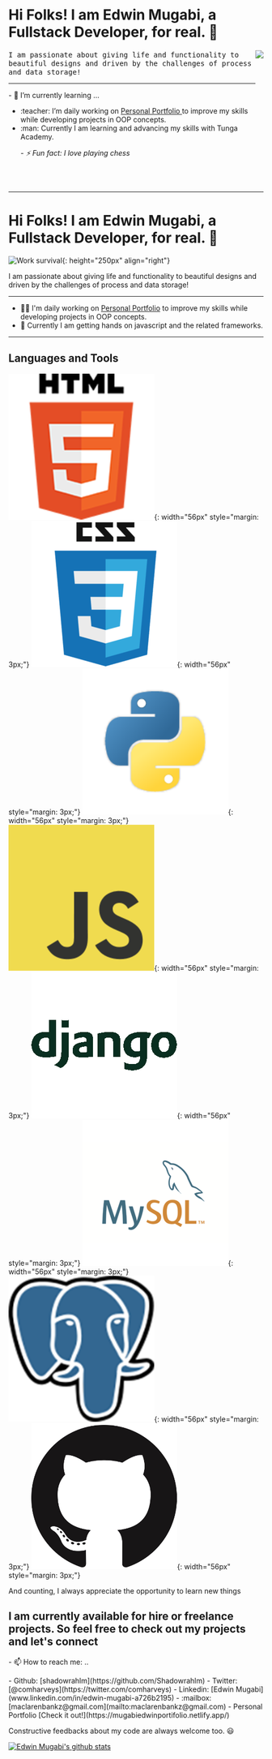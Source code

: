  
 # Hi Folks! I am Edwin Mugabi, a Fullstack Developer, for real. :robot:
 <img src="http://quoteapic.com/wp-content/uploads/2017/03/work-survaival.gif" height=250px align=right>
 
<samp>
I am passionate about giving life and functionality to beautiful designs and driven by the challenges of process and data storage!
</samp>

 <hr>
 <p>- 🌱 I’m currently learning ...</p>
 <ul>
<li> :teacher:  I’m daily working on <a href="https://mugabiedwinportifolio.netlify.app/"> Personal Portfolio </a> to improve my skills while developing projects in OOP concepts.</li>
<li> :man: Currently I am learning and advancing my skills with Tunga Academy. </li>
  
<i>- ⚡ Fun fact: I love playing chess</i>
 </ul>

<br />
<br />

---



# Hi Folks! I am Edwin Mugabi, a Fullstack Developer, for real. :robot:

![Work survival](http://quoteapic.com/wp-content/uploads/2017/03/work-survaival.gif){: height="250px" align="right"}

I am passionate about giving life and functionality to beautiful designs and driven by the challenges of process and data storage!

---

- :teacher: I'm daily working on [Personal Portfolio](https://mugabiedwinportifolio.netlify.app/) to improve my skills while developing projects in OOP concepts.
- :man: Currently I am getting hands on javascript and the related frameworks.

---

## Languages and Tools

![HTML5](https://raw.githubusercontent.com/github/explore/80688e429a7d4ef2fca1e82350fe8e3517d3494d/topics/html/html.png){: width="56px" style="margin: 3px;"}
![CSS3](https://raw.githubusercontent.com/github/explore/80688e429a7d4ef2fca1e82350fe8e3517d3494d/topics/css/css.png){: width="56px" style="margin: 3px;"}
![Python](https://raw.githubusercontent.com/github/explore/80688e429a7d4ef2fca1e82350fe8e3517d3494d/topics/python/python.png){: width="56px" style="margin: 3px;"}
![JavaScript](https://raw.githubusercontent.com/github/explore/80688e429a7d4ef2fca1e82350fe8e3517d3494d/topics/javascript/javascript.png){: width="56px" style="margin: 3px;"}
![Django](https://raw.githubusercontent.com/github/explore/80688e429a7d4ef2fca1e82350fe8e3517d3494d/topics/django/django.png){: width="56px" style="margin: 3px;"}
![MySQL](https://raw.githubusercontent.com/github/explore/80688e429a7d4ef2fca1e82350fe8e3517d3494d/topics/mysql/mysql.png){: width="56px" style="margin: 3px;"}
![Postgres](https://raw.githubusercontent.com/github/explore/80688e429a7d4ef2fca1e82350fe8e3517d3494d/topics/postgresql/postgresql.png){: width="56px" style="margin: 3px;"}
![GitHub](https://raw.githubusercontent.com/github/explore/78df643247d429f6cc873026c0622819ad797942/topics/github/github.png){: width="56px" style="margin: 3px;"}

And counting, I always appreciate the opportunity to learn new things

## I am currently available for hire or freelance projects. So feel free to check out my projects and **let's connect**
<p>- 📫 How to reach me: ..</p>
- Github: [shadowrahlm](https://github.com/Shadowrahlm)
- Twitter: [@comharveys](https://twitter.com/comharveys)
- Linkedin: [Edwin Mugabi](www.linkedin.com/in/edwin-mugabi-a726b2195)
- :mailbox: [maclarenbankz@gmail.com](mailto:maclarenbankz@gmail.com)
- Personal Portfolio [Check it out!](https://mugabiedwinportifolio.netlify.app/)

Constructive feedbacks about my code are always welcome too. :smiley:

[![Edwin Mugabi's github stats](https://github-readme-stats.vercel.app/api?username=okotdaniel)](https://github.com/ShadowrahlM)




<!--
**ShadowRahlM/ShadowRahlM** is a ✨ _special_ ✨ repository because its `README.md` (this file) appears on your GitHub profile.

Here are some ideas to get you started:

- 🔭 I’m currently working on ...
- 🌱 I’m currently learning ...
- 👯 I’m looking to collaborate on ...
- 🤔 I’m looking for help with ...
- 💬 Ask me about ...
- 📫 How to reach me: ...
- 😄 Pronouns: ...
- ⚡ Fun fact: ...
-->
